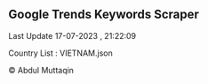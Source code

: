 

## Google Trends Keywords Scraper 
 
Last Update 17-07-2023 , 21:22:09

Country List :
VIETNAM.json



© Abdul Muttaqin 
